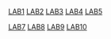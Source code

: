 [LAB1](https://github.com/Nandith0204/AIML-BATCH-17/blob/main/Lab_01%20(1).ipynb)
[LAB2](https://github.com/Nandith0204/AIML-BATCH-17/blob/main/Lab_02%20(1).ipynb)
[LAB3](https://github.com/Nandith0204/AIML-BATCH-17/blob/main/LAB%203.ipynb)
[LAB4](https://github.com/Nandith0204/AIML-BATCH-17/blob/main/lab4.ipynb)
[LAB5](https://github.com/Nandith0204/AIML-BATCH-17/blob/main/LAB5.ipynb)

[LAB7](https://github.com/Nandith0204/AIML-BATCH-17/blob/main/LAB%207)
[LAB8](https://github.com/Nandith0204/AIML-BATCH-17/blob/main/Lab8)
[LAB9](https://github.com/Nandith0204/AIML-BATCH-17/blob/main/LAB9.ipynb)
[LAB10](https://github.com/Nandith0204/AIML-BATCH-17/blob/main/lab10.ipynb)


